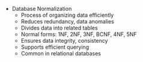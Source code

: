 - Database Normalization
  - Process of organizing data efficiently
  - Reduces redundancy, data anomalies
  - Divides data into related tables
  - Normal forms: 1NF, 2NF, 3NF, BCNF, 4NF, 5NF
  - Ensures data integrity, consistency
  - Supports efficient querying
  - Common in relational databases
